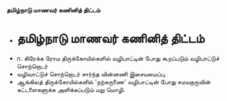 **தமிழ்நாடு மாணவர் கணினித் திட்டம்**
- # தமிழ்நாடு மாணவர் கணினித் திட்டம்
- n. கிரேக்க ரோம திருக்கோயில்களில் வழிபாட்டின் போது கூறப்படும் வழிபாட்டுச் சொற்றொடர்
- வழிவாட்டுச் சொற்றொடர் சார்ந்த வின்னணி இசையமைப்பு
- ஆங்கிலத் திருக்கோயில்களில் 'நற்கருணை' வழிபாட்டின் போது சமயகுருவின் கட்டளைகளுக்க அளிக்கப்படும் மறு மொழி.

